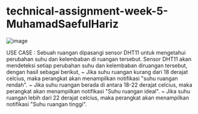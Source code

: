 # technical-assignment-week-5-MuhamadSaefulHariz
![image](https://user-images.githubusercontent.com/108129311/181872435-b1531da1-a522-4514-ae61-b92d47ac691b.png)

USE CASE : Sebuah ruangan dipasangi sensor DHT11 untuk mengetahui perubahan suhu dan kelembaban di ruangan tersebut. Sensor DHT11 akan mendeteksi setiap perubahan suhu dan kelembaban diruangan tersebut, dengan hasil sebagai berikut, ~ Jika suhu ruangan kurang dari 18 derajat celcius, maka perangkat akan menampilkan notifikasi "suhu ruangan rendah". ~ Jika suhu ruangan berada di antara 18-22 derajat celcius, maka perangkat akan menampilkan notifikasi "Suhu ruangan ideal". ~ Jika suhu ruangan lebih dari 22 derajat celcius, maka perangkat akan menampilkan notifikasi "Suhu ruangan tinggi".
